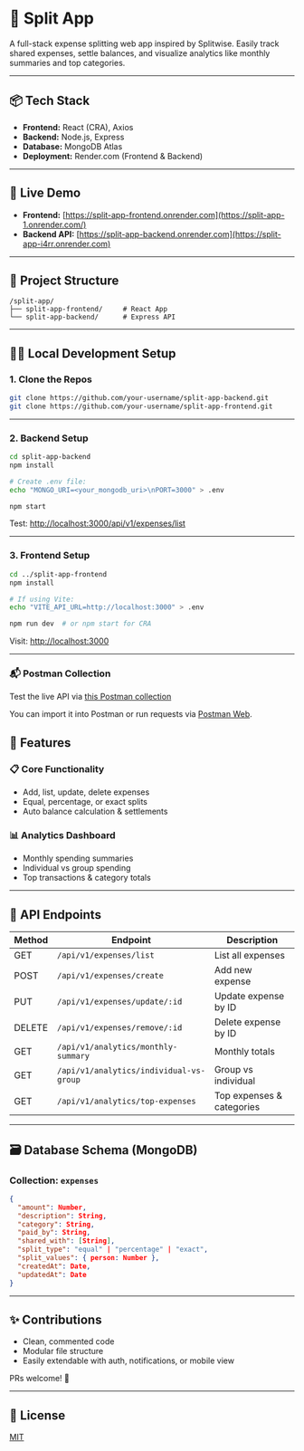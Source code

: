 # 🧾 Split App

A full-stack expense splitting web app inspired by Splitwise. Easily track shared expenses, settle balances, and visualize analytics like monthly summaries and top categories.

---

## 📦 Tech Stack

- **Frontend:** React (CRA), Axios
- **Backend:** Node.js, Express
- **Database:** MongoDB Atlas
- **Deployment:** Render.com (Frontend & Backend)

---

## 🚀 Live Demo

- **Frontend:** [https://split-app-frontend.onrender.com](https://split-app-1.onrender.com/)
- **Backend API:** [https://split-app-backend.onrender.com](https://split-app-i4rr.onrender.com)

---

## 📂 Project Structure

```
/split-app/
├── split-app-frontend/     # React App
└── split-app-backend/      # Express API
```

---

## 🧑‍💻 Local Development Setup

### 1. Clone the Repos

```bash
git clone https://github.com/your-username/split-app-backend.git
git clone https://github.com/your-username/split-app-frontend.git
```

---

### 2. Backend Setup

```bash
cd split-app-backend
npm install

# Create .env file:
echo "MONGO_URI=<your_mongodb_uri>\nPORT=3000" > .env

npm start
```

Test: [http://localhost:3000/api/v1/expenses/list](http://localhost:3000/api/v1/expenses/list)

---

### 3. Frontend Setup

```bash
cd ../split-app-frontend
npm install

# If using Vite:
echo "VITE_API_URL=http://localhost:3000" > .env

npm run dev  # or npm start for CRA
```

Visit: [http://localhost:3000](http://localhost:3000)

---


### 📬 Postman Collection

Test the live API via [this Postman collection](https://gist.github.com/Shreyas1427/b94b798c1222d85264168e12d13172ef)

You can import it into Postman or run requests via [Postman Web](https://web.postman.co).



## 🧠 Features

### 📋 Core Functionality
- Add, list, update, delete expenses
- Equal, percentage, or exact splits
- Auto balance calculation & settlements

### 📊 Analytics Dashboard
- Monthly spending summaries
- Individual vs group spending
- Top transactions & category totals

---

## 🧾 API Endpoints

| Method | Endpoint                           | Description              |
|--------|------------------------------------|--------------------------|
| GET    | `/api/v1/expenses/list`           | List all expenses        |
| POST   | `/api/v1/expenses/create`         | Add new expense          |
| PUT    | `/api/v1/expenses/update/:id`     | Update expense by ID     |
| DELETE | `/api/v1/expenses/remove/:id`     | Delete expense by ID     |
| GET    | `/api/v1/analytics/monthly-summary`     | Monthly totals     |
| GET    | `/api/v1/analytics/individual-vs-group` | Group vs individual |
| GET    | `/api/v1/analytics/top-expenses`        | Top expenses & categories |

---

## 🗃️ Database Schema (MongoDB)

### Collection: `expenses`
```json
{
  "amount": Number,
  "description": String,
  "category": String,
  "paid_by": String,
  "shared_with": [String],
  "split_type": "equal" | "percentage" | "exact",
  "split_values": { person: Number },
  "createdAt": Date,
  "updatedAt": Date
}
```

---

## ✨ Contributions

- Clean, commented code
- Modular file structure
- Easily extendable with auth, notifications, or mobile view

PRs welcome! 💬

---

## 📄 License

[MIT](LICENSE)
